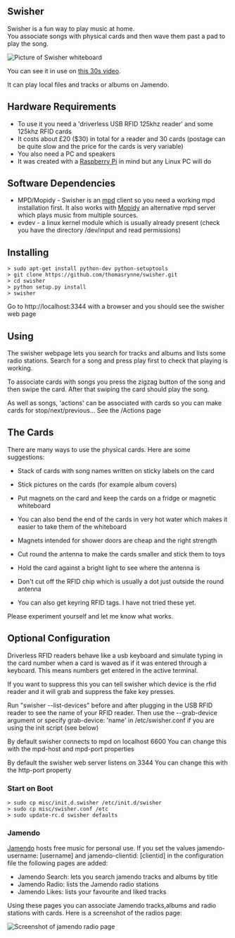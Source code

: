 Swisher
-------
Swisher is a fun way to play music at home.  
You associate songs with physical cards and then wave them past a pad to play the song.

![Picture of Swisher whiteboard](http://thomasrynne.github.io/swisher/swisher-small.jpg)

You can see it in use on [this 30s video](http://youtu.be/uHGl409gA08).

It can play local files and tracks or albums on Jamendo.

Hardware Requirements
---------------------
- To use it you need a 'driverless USB RFID 125khz reader' and some 125khz RFID cards
- It costs about £20 ($30) in total for a reader and 30 cards (postage can be quite slow and the price for the cards is very variable) 
- You also need a PC and speakers
- It was created with a [Raspberry Pi](http://www.raspberrypi.org) in mind but any Linux PC will do

Software Dependencies
---------------------
- MPD/Mopidy - Swisher is an [mpd](http://mpd.wikia.com) client so you need a working mpd installation first. It also works with [Mopidy](http://www.mopidy.com/) an alternative mpd server which plays music from multiple sources.
- evdev - a linux kernel module which is usually already present
   (check you have the directory /dev/input and read permissions)

Installing
----------
    > sudo apt-get install python-dev python-setuptools
    > git clone https://github.com/thomasrynne/swisher.git
    > cd swisher
    > python setup.py install
    > swisher

 Go to http://localhost:3344 with a browser and you should see the swisher web page

Using
-----
 The swisher webpage lets you search for tracks and albums and lists some radio stations. Search for a song and press play first to check that playing is working.
 
 To associate cards with songs you press the zigzag button of the song and then
 swipe the card. After that swiping the card should play the song.

 As well as songs, 'actions' can be associated with cards so you can make
 cards for stop/next/previous... See the /Actions page

The Cards
---------
 There are many ways to use the physical cards. Here are some suggestions:

- Stack of cards with song names written on sticky labels on the card
- Stick pictures on the cards (for example album covers)
- Put magnets on the card and keep the cards on a fridge or magnetic whiteboard
 - You can also bend the end of the cards in very hot water 
    which makes it easier to take them of the whiteboard
 - Magnets intended for shower doors are cheap and the right strength
- Cut round the antenna to make the cards smaller and stick them to toys
 - Hold the card against a bright light to see where the antenna is
 - Don't cut off the RFID chip which is usually a dot just outside the
   round antenna

- You can also get keyring RFID tags. I have not tried these yet.

Please experiment yourself and let me know what works.

Optional  Configuration
-----------------------

 Driverless RFID readers behave like a usb keyboard and simulate typing
 in the card number when a card is waved as if it was entered through a keyboard.
 This means numbers get entered in the active terminal.

 If you want to suppress this you can tell swisher which
 device is the rfid reader and it will grab and suppress the fake
 key presses.

 Run "swisher --list-devices" before and after plugging in the USB RFID reader
 to see the name of your RFID reader. Then use 
  the --grab-device argument or specify grab-device: 'name' in /etc/swisher.conf
  if you are using the init script (see below)

 By default swisher connects to mpd on localhost 6600
 You can change this with the mpd-host and mpd-port properties
 
 By default the swisher web server listens on 3344
 You can change this with the http-port property

### Start on Boot

    > sudo cp misc/init.d.swisher /etc/init.d/swisher
    > sudo cp misc/swisher.conf /etc
    > sudo update-rc.d swisher defaults

### Jamendo

 [Jamendo](http://www.jamendo.com) hosts free music for personal use.
 If you set the values jamendo-username: [username] and jamendo-clientid: [clientid] in the configuration file the following pages are added: 

- Jamendo Search: lets you search jamendo tracks and albums by title
- Jamendo Radio: lists the Jamendo radio stations
- Jamendo Likes: lists your favourite and liked tracks

Using these pages you can associate Jamendo tracks,albums and radio stations with cards. Here is a screenshot of the radios page:

![Screenshot of jamendo radio page](https://raw.github.com/thomasrynne/jamendo-contest/master/screenshots/jamendo-radio.png)

